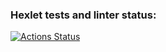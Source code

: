 ### Hexlet tests and linter status:
[![Actions Status](https://github.com/Witchbanee/qa-engineer-project-84/workflows/hexlet-check/badge.svg)](https://github.com/Witchbanee/qa-engineer-project-84/actions)